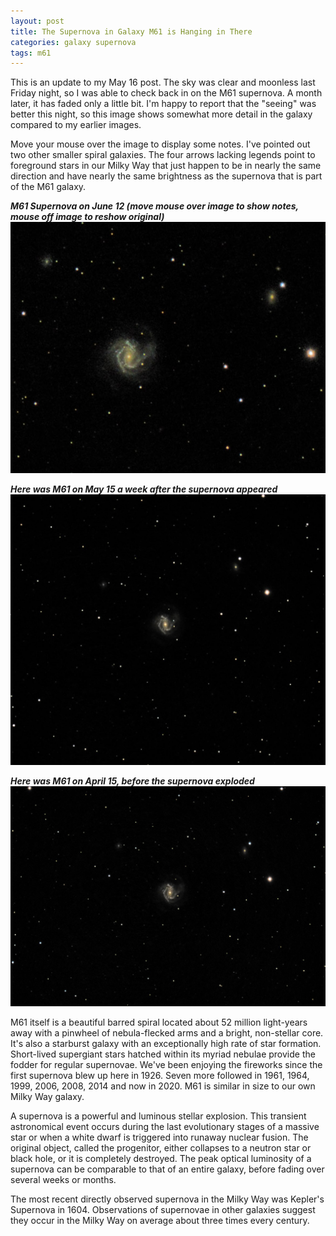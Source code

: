 ```yaml
---
layout: post
title: The Supernova in Galaxy M61 is Hanging in There
categories: galaxy supernova
tags: m61
---
```

This is an update to my May 16 post.  The sky was clear and moonless last Friday night, so I was able to check back in on the M61 supernova. A month later, it has faded only a little bit.  I'm happy to report that the "seeing" was better this night, so this image shows somewhat more detail in the galaxy compared to my earlier images.

Move your mouse over the image to display some notes. I've pointed out two other smaller spiral galaxies. The four arrows lacking legends point to foreground stars in our Milky Way that just happen to be in nearly the same direction and have nearly the same brightness as the supernova that is part of the M61 galaxy.

_**M61 Supernova on June 12    (move mouse over image to show notes, mouse off image to reshow original)**_
<img src="../images/m61_2020-06-12T22_36_54_Stack_16bits_201frames_603s.jpg" 
alt="M61 on June 12, 2020"
onmouseover="this.src='../images/m61_2020-06-12T22_36_54_Stack_16bits_201frames_603s_notes.jpg'"
onmouseout="this.src='../images/m61_2020-06-12T22_36_54_Stack_16bits_201frames_603s.jpg'"
/>

_**Here was M61 on May 15 a week after the supernova appeared**_
![M61 on May 15, 2020](..\images\m61_2020-05-15T21_45_56_Stack_16bits_201frames_603s.jpg)


_**Here was M61 on April 15, before the supernova exploded**_
![M61 on April 15, 2020](..\images\m61_2020-04-15T23_55_32_Stack_16bits_201frames_603s.jpg)


M61 itself is a beautiful barred spiral located about 52 million light-years away with a pinwheel of nebula-flecked arms and a bright, non-stellar core. It's also a starburst galaxy with an exceptionally high rate of star formation. Short-lived supergiant stars hatched within its myriad nebulae provide the fodder for regular supernovae. We've been enjoying the fireworks since the first supernova blew up here in 1926. Seven more followed in 1961, 1964, 1999, 2006, 2008, 2014 and now in 2020. M61 is similar in size to our own Milky Way galaxy.

A supernova is a powerful and luminous stellar explosion. This transient astronomical event occurs during the last evolutionary stages of a massive star or when a white dwarf is triggered into runaway nuclear fusion. The original object, called the progenitor, either collapses to a neutron star or black hole, or it is completely destroyed. The peak optical luminosity of a supernova can be comparable to that of an entire galaxy, before fading over several weeks or months.

The most recent directly observed supernova in the Milky Way was Kepler's Supernova in 1604. Observations of supernovae in other galaxies suggest they occur in the Milky Way on average about three times every century.